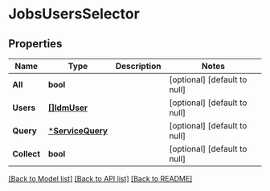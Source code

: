 # JobsUsersSelector

## Properties
Name | Type | Description | Notes
------------ | ------------- | ------------- | -------------
**All** | **bool** |  | [optional] [default to null]
**Users** | [**[]IdmUser**](idmUser.md) |  | [optional] [default to null]
**Query** | [***ServiceQuery**](serviceQuery.md) |  | [optional] [default to null]
**Collect** | **bool** |  | [optional] [default to null]

[[Back to Model list]](../../README.md#documentation-for-models) [[Back to API list]](../../README.md#documentation-for-api-endpoints) [[Back to README]](../../README.md)


